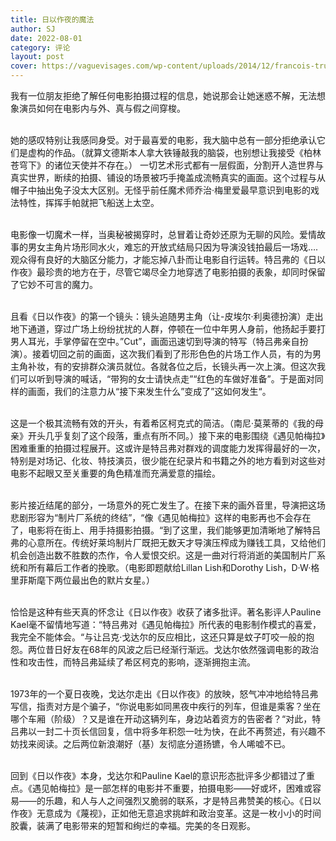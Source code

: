 ```yaml
---
title: 日以作夜的魔法
author: SJ
date: 2022-08-01
category: 评论
layout: post
cover: https://vaguevisages.com/wp-content/uploads/2014/12/francois-truffaut-day-for-night1.png
---
```


我有一位朋友拒绝了解任何电影拍摄过程的信息，她说那会让她迷惑不解，无法想象演员如何在电影内与外、真与假之间穿梭。<br><br>

她的感叹特别让我感同身受。对于最喜爱的电影，我大脑中总有一部分拒绝承认它们是虚构的作品。（就算文德斯本人拿大铁锤敲我的脑袋，也别想让我接受《柏林苍穹下》的诸位天使并不存在。） 一切艺术形式都有一层假面，分割开人造世界与真实世界，断续的拍摄、铺设的场景被巧手掩盖成流畅真实的画面。这个过程与从帽子中抽出兔子没太大区别。无怪乎前任魔术师乔治·梅里爱最早意识到电影的戏法特性，挥挥手帕就把飞船送上太空。<br><br>

电影像一切魔术一样，当奥秘被揭穿时，总冒着让奇妙还原为无聊的风险。爱情故事的男女主角片场形同水火，难忘的开放式结局只因为导演没钱拍最后一场戏….观众得有良好的大脑区分能力，才能忘掉八卦而让电影自行运转。特吕弗的《日以作夜》最珍贵的地方在于，尽管它竭尽全力地穿透了电影拍摄的表象，却同时保留了它妙不可言的魔力。<br><br>

且看《日以作夜》的第一个镜头：镜头追随男主角（让-皮埃尔·利奥德扮演）走出地下通道，穿过广场上纷纷扰扰的人群，停顿在一位中年男人身前，他扬起手要打男人耳光，手掌停留在空中。”Cut”，画面迅速切到导演的特写（特吕弗亲自扮演）。接着切回之前的画面，这次我们看到了形形色色的片场工作人员，有的为男主角补妆，有的安排群众演员就位。各就各位之后，长镜头再一次上演。但这次我们可以听到导演的喊话，“带狗的女士请快点走”“红色的车做好准备”。于是面对同样的画面，我们的注意力从“接下来发生什么”变成了”这如何发生“。<br><br>

这是一个极其流畅有效的开头，有着希区柯克式的简洁。（南尼·莫莱蒂的《我的母亲》开头几乎复刻了这个段落，重点有所不同。）接下来的电影围绕《遇见帕梅拉》困难重重的拍摄过程展开。这或许是特吕弗对群戏的调度能力发挥得最好的一次，特别是对场记、化妆、特技演员，很少能在纪录片和书籍之外的地方看到对这些对电影不起眼又至关重要的角色精准而充满爱意的描绘。<br><br>

影片接近结尾的部分，一场意外的死亡发生了。在接下来的画外音里，导演把这场悲剧形容为“制片厂系统的终结”，“像《遇见帕梅拉》这样的电影再也不会存在了，电影将在街上、用手持摄影拍摄。“到了这里，我们能够更加清晰地了解特吕弗的心意所在。传统好莱坞制片厂既把无数天才导演压榨成为赚钱工具，又给他们机会创造出数不胜数的杰作，令人爱恨交织。这是一曲对行将消逝的美国制片厂系统和所有幕后工作者的挽歌。（电影即题献给Lillan Lish和Dorothy Lish，D·W·格里菲斯麾下两位最出色的默片女星。）<br><br>

恰恰是这种有些天真的怀念让《日以作夜》收获了诸多批评。著名影评人Pauline Kael毫不留情地写道：“特吕弗对《遇见帕梅拉》所代表的电影制作模式的喜爱，我完全不能体会。“与让吕克·戈达尔的反应相比，这还只算是蚊子叮咬一般的抱怨。两位昔日好友在68年的风波之后已经渐行渐远。戈达尔依然强调电影的政治性和攻击性，而特吕弗延续了希区柯克的影响，逐渐拥抱主流。<br><br>

1973年的一个夏日夜晚，戈达尔走出《日以作夜》的放映，怒气冲冲地给特吕弗写信，指责对方是个骗子，“你说电影如同黑夜中疾行的列车，但谁是乘客？坐在哪个车厢（阶级）？又是谁在开动这辆列车，身边站着资方的告密者？“对此，特吕弗以一封二十页长信回复，信中将多年积怨一吐为快，在此不再赘述，有兴趣不妨找来阅读。之后两位新浪潮好（基）友彻底分道扬镳，令人唏嘘不已。<br><br>

回到《日以作夜》本身，戈达尔和Pauline Kael的意识形态批评多少都错过了重点。《遇见帕梅拉》是一部怎样的电影并不重要，拍摄电影——好或坏，困难或容易——的乐趣，和人与人之间强烈又脆弱的联系，才是特吕弗赞美的核心。《日以作夜》无意成为《蔑视》，正如他无意追求挑衅和政治变革。这是一枚小小的时间胶囊，装满了电影带来的短暂和绚烂的幸福。完美的冬日观影。